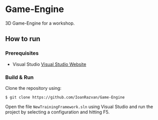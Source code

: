 # Game-Engine

3D Game-Engine for a workshop.

## How to run

### Prerequisites

- Visual Studio [Visual Studio Website](https://visualstudio.microsoft.com/vs/)

### Build & Run

Clone the repository using:

```
$ git clone https://github.com/IoanRazvan/Game-Engine
```

Open the file `NewTrainingFramework.sln` using Visual Studio and run the project by selecting a configuration and hitting F5.